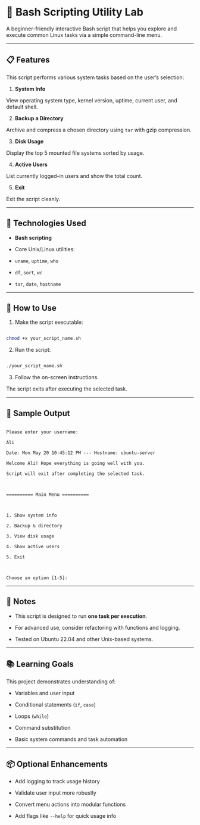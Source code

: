 # 🐧 Bash Scripting Utility Lab

A beginner-friendly interactive Bash script that helps you explore and execute common Linux tasks via a simple command-line menu.

---

## 📋 Features

This script performs various system tasks based on the user’s selection:

1. **System Info**

View operating system type, kernel version, uptime, current user, and default shell.

2. **Backup a Directory**

Archive and compress a chosen directory using `tar` with gzip compression.

3. **Disk Usage**

Display the top 5 mounted file systems sorted by usage.

4. **Active Users**

List currently logged-in users and show the total count.

5. **Exit**

Exit the script cleanly.

---

## 🧠 Technologies Used

- **Bash scripting**

- Core Unix/Linux utilities:

- `uname`, `uptime`, `who`

- `df`, `sort`, `wc`

- `tar`, `date`, `hostname`

---

## 🚀 How to Use

1. Make the script executable:

```bash

chmod +x your_script_name.sh

```

2. Run the script:

```bash

./your_script_name.sh

```

3. Follow the on-screen instructions.

The script exits after executing the selected task.

---

## 🧩 Sample Output

```

Please enter your username:

Ali

Date: Mon May 20 10:45:12 PM --- Hostname: ubuntu-server

Welcome Ali! Hope everything is going well with you.

Script will exit after completing the selected task.



========== Main Menu ==========



1. Show system info

2. Backup & directory

3. View disk usage

4. Show active users

5. Exit



Choose an option [1-5]:

```

---

## 📝 Notes

- This script is designed to run **one task per execution**.

- For advanced use, consider refactoring with functions and logging.

- Tested on Ubuntu 22.04 and other Unix-based systems.

---

## 📚 Learning Goals

This project demonstrates understanding of:

- Variables and user input

- Conditional statements (`if`, `case`)

- Loops (`while`)

- Command substitution

- Basic system commands and task automation

---

## 📦 Optional Enhancements

- Add logging to track usage history

- Validate user input more robustly

- Convert menu actions into modular functions

- Add flags like `--help` for quick usage info
